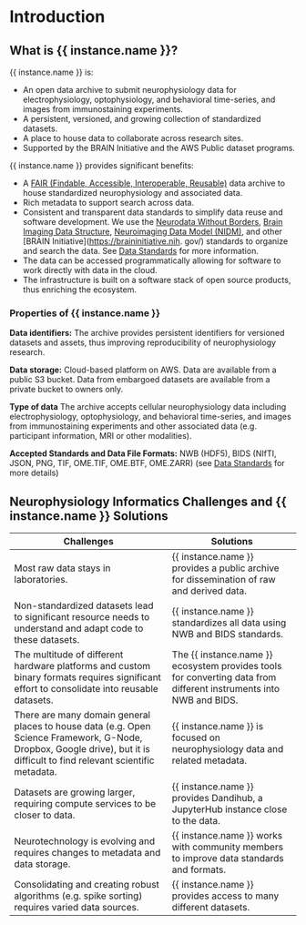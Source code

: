 # Introduction

## What is {{ instance.name }}?

{{ instance.name }} is:

- An open data archive to submit neurophysiology data for electrophysiology,
optophysiology, and behavioral time-series, and images from immunostaining experiments.
- A persistent, versioned, and growing collection of standardized datasets.
- A place to house data to collaborate across research sites.
- Supported by the BRAIN Initiative and the AWS Public dataset programs.

{{ instance.name }} provides significant benefits:

- A [FAIR (Findable, Accessible, Interoperable, Reusable)](https://www.force11.org/group/fairgroup/fairprinciples) data archive to house standardized neurophysiology and associated data.
- Rich metadata to support search across data.
- Consistent and transparent data standards to simplify data reuse and software development. We use the [Neurodata Without Borders](https://nwb.org), 
[Brain Imaging Data Structure](https://bids.neuroimaging.io/),
[Neuroimaging Data Model (NIDM)](http://nidm.nidash.org/), and other [BRAIN Initiative](https://braininitiative.nih.
  gov/) standards to organize and search the data. See [Data Standards](./getting-started/data-standards/index.md) for more information.
- The data can be accessed programmatically allowing for software to work directly with data in the cloud.
- The infrastructure is built on a software stack of open source products, thus enriching the ecosystem.

### Properties of {{ instance.name }} 

**Data identifiers:** The archive provides persistent identifiers for versioned datasets and assets, thus improving reproducibility of neurophysiology research.

**Data storage:** Cloud-based platform on AWS. Data are available from a public S3 bucket. Data from embargoed datasets are available from a private bucket to owners only.

**Type of data** The archive accepts cellular neurophysiology data including electrophysiology, optophysiology, and behavioral time-series, and images from immunostaining experiments and other associated data (e.g. participant information, MRI or other modalities).

**Accepted Standards and Data File Formats:** NWB (HDF5), BIDS (NIfTI, JSON, PNG, TIF, OME.TIF, OME.BTF, OME.ZARR) 
(see [Data Standards](./getting-started/data-standards/index.md) for more details)

## Neurophysiology Informatics Challenges and {{ instance.name }} Solutions

| Challenges | Solutions |
|---|---|
| Most raw data stays in laboratories. | {{ instance.name }} provides a public archive for dissemination of raw and derived data. |
| Non-standardized datasets lead to significant resource needs to understand and adapt code to these datasets. | {{ instance.name }} standardizes all data using NWB and BIDS standards. |
| The multitude of different hardware platforms and custom binary formats requires significant effort to consolidate into reusable datasets. | The {{ instance.name }} ecosystem provides tools for converting data from different instruments into NWB and BIDS. |
| There are many domain general places to house data (e.g. Open Science Framework, G-Node, Dropbox, Google drive), but it is difficult to find relevant scientific metadata. | {{ instance.name }} is focused on neurophysiology data and related metadata. |
| Datasets are growing larger, requiring compute services to be closer to data. | {{ instance.name }} provides Dandihub, a JupyterHub instance close to the data. |
| Neurotechnology is evolving and requires changes to metadata and data storage. | {{ instance.name }} works with community members to improve data standards and formats. |
| Consolidating and creating robust algorithms (e.g. spike sorting) requires varied data sources. | {{ instance.name }} provides access to many different datasets. |
